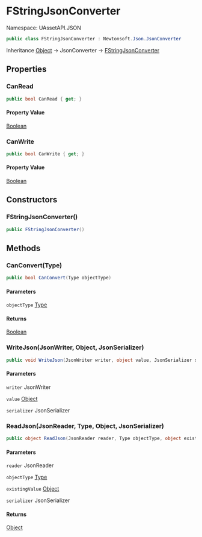# FStringJsonConverter

Namespace: UAssetAPI.JSON

```csharp
public class FStringJsonConverter : Newtonsoft.Json.JsonConverter
```

Inheritance [Object](https://docs.microsoft.com/en-us/dotnet/api/system.object) → JsonConverter → [FStringJsonConverter](./uassetapi.json.fstringjsonconverter.md)

## Properties

### **CanRead**

```csharp
public bool CanRead { get; }
```

#### Property Value

[Boolean](https://docs.microsoft.com/en-us/dotnet/api/system.boolean)<br>

### **CanWrite**

```csharp
public bool CanWrite { get; }
```

#### Property Value

[Boolean](https://docs.microsoft.com/en-us/dotnet/api/system.boolean)<br>

## Constructors

### **FStringJsonConverter()**

```csharp
public FStringJsonConverter()
```

## Methods

### **CanConvert(Type)**

```csharp
public bool CanConvert(Type objectType)
```

#### Parameters

`objectType` [Type](https://docs.microsoft.com/en-us/dotnet/api/system.type)<br>

#### Returns

[Boolean](https://docs.microsoft.com/en-us/dotnet/api/system.boolean)<br>

### **WriteJson(JsonWriter, Object, JsonSerializer)**

```csharp
public void WriteJson(JsonWriter writer, object value, JsonSerializer serializer)
```

#### Parameters

`writer` JsonWriter<br>

`value` [Object](https://docs.microsoft.com/en-us/dotnet/api/system.object)<br>

`serializer` JsonSerializer<br>

### **ReadJson(JsonReader, Type, Object, JsonSerializer)**

```csharp
public object ReadJson(JsonReader reader, Type objectType, object existingValue, JsonSerializer serializer)
```

#### Parameters

`reader` JsonReader<br>

`objectType` [Type](https://docs.microsoft.com/en-us/dotnet/api/system.type)<br>

`existingValue` [Object](https://docs.microsoft.com/en-us/dotnet/api/system.object)<br>

`serializer` JsonSerializer<br>

#### Returns

[Object](https://docs.microsoft.com/en-us/dotnet/api/system.object)<br>
